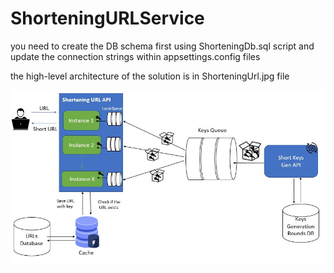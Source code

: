 # ShorteningURLService
you need to create the DB schema first using ShorteningDb.sql script and update the connection strings within appsettings.config files

the high-level architecture of the solution is in ShorteningUrl.jpg file

![alt ShorteningUrl](https://raw.githubusercontent.com/mou2ayad/ShorteningURLService/master/ShorteningURL.JPG)

